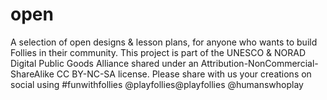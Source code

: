 # open
A selection of open designs &amp; lesson plans, for anyone who wants to build Follies in their community. This project is part of the UNESCO &amp; NORAD Digital Public Goods Alliance shared under an Attribution-NonCommercial-ShareAlike CC BY-NC-SA license. Please share with us your creations on social using #funwithfollies @playfollies@playfollies @humanswhoplay
